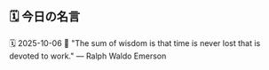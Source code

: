 ## 🗓️ 今日の名言

<!--START_SECTION:quote-->
🗓️ 2025-10-06
💬 "The sum of wisdom is that time is never lost that is devoted to work." — Ralph Waldo Emerson
<!--END_SECTION:quote-->
